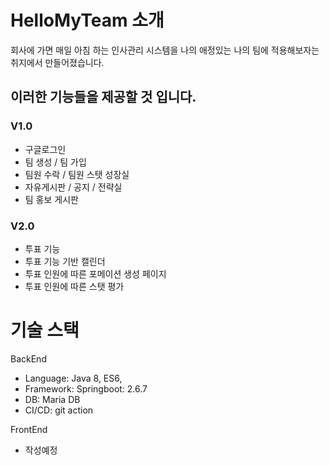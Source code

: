 # HelloMyTeam 소개
회사에 가면 매일 아침 하는 인사관리 시스템을 나의 애정있는 나의 팀에 적용해보자는 취지에서 만들어졌습니다.

## 이러한 기능들을 제공할 것 입니다.
### V1.0
- 구글로그인
- 팀 생성 / 팀 가입
- 팀원 수락 / 팀원 스탯 성장실
- 자유게시판 / 공지 / 전략실
- 팀 홍보 게시판

### V2.0
- 투표 기능
- 투표 기능 기반 캘린더 
- 투표 인원에 따른 포메이션 생성 페이지
- 투표 인원에 따른 스탯 평가 


# 기술 스택

BackEnd
- Language: Java 8, ES6,   
- Framework: Springboot: 2.6.7
- DB: Maria DB
- CI/CD: git action 

FrontEnd
- 작성예정



